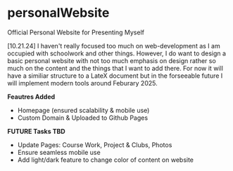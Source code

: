 # personalWebsite
Official Personal Website for Presenting Myself

[10.21.24] I haven't really focused too much on web-development as I am occupied with schoolwork and other things. However, I do want to design a basic personal website with not too much emphasis on design rather so much on the content and the things that I want to add there. For now it will have a similiar structure to a LateX document but in the forseeable future I will implement modern tools around Feburary 2025. 

**Feautres Added** 
- Homepage (ensured scalability & mobile use)
- Custom Domain & Uploaded to Github Pages

**FUTURE Tasks TBD**
- Update Pages: Course Work, Project & Clubs, Photos
- Ensure seamless mobile use
- Add light/dark feature to change color of content on website
